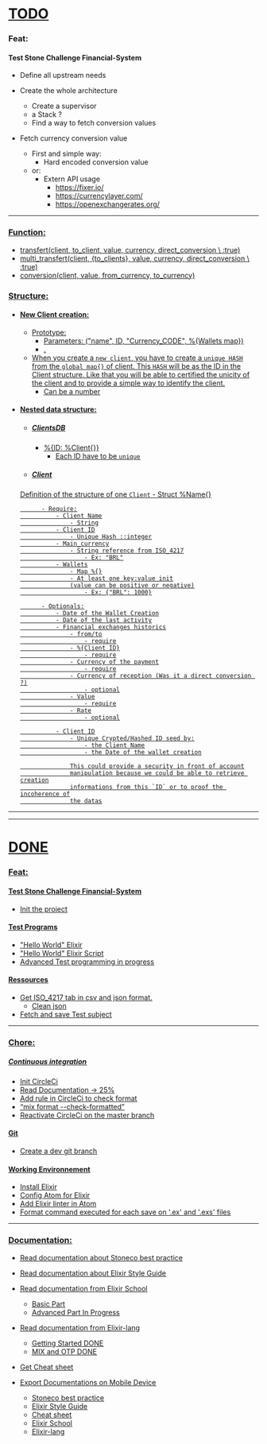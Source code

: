 # <u>__TODO__</u>

### Feat:
#### Test Stone Challenge Financial-System
- Define all upstream needs

- Create the whole architecture
	- Create a supervisor
	- a Stack ?
	- Find a way to fetch conversion values

- Fetch currency conversion value
	- First and simple way:
		- Hard encoded conversion value
	- or:
		- Extern API usage
			- https://fixer.io/
			- https://currencylayer.com/
			- https://openexchangerates.org/
---

### <u>Function:
- transfert(client, to_client, value, currency, direct_conversion \\ :true)
- multi_transfert(client, {to_clients}, value, currency, direct_conversion \\ :true)
- conversion(client, value, from_currency, to_currency)


### <u>Structure:

- #### New Client creation:
	- Prototype:
		- Parameters: ("name", ID, "Currency_CODE", %{Wallets map})
		- .
	- When you create a `new client`, you have to create a `unique HASH` from
	the `global map{}` of client.
		This `HASH` will be as the ID in the Client structure.
		Like that you will be able to certified the unicity of the client and
		to provide a simple way to identify the client.
		- Can be a number

- #### Nested data structure:
	- ##### <u>ClientsDB
		- %{ID: %Client{}}
			- Each ID have to be `unique`

	- ##### <u>Client
	Definition of the structure of one `Client`
		- Struct %Name{}

			- Require:
				- Client Name
					- String
				- Client ID
					- Unique Hash ::integer
				- Main_currency
					- String reference from ISO_4217
						- Ex: "BRL"
				- Wallets
					- Map %{}
					- At least one key:value init
					(value can be positive or negative)
						- Ex: {"BRL": 1000}

			- Optionals:
				- Date of the Wallet Creation
				- Date of the last activity
				- Financial exchanges historics
					- from/to
						- require
					- %{Client ID}
						- require
					- Currency of the payment
						- require
					- Currency of reception (Was it a direct conversion ?)
						- optional
					- Value
						- require
					- Rate
						- optional

				- Client ID
					- Unique Crypted/Hashed ID seed by:
						- the Client Name
						- the Date of the wallet creation

					This could provide a security in front of account
					manipulation because we could be able to retrieve creation
					informations from this `ID` or to proof the incoherence of
					the datas

---
---
# <u>__DONE__</u>

### <u>Feat:

#### Test Stone Challenge Financial-System
- Init the project

#### Test Programs
- "Hello World" Elixir
- "Hello World" Elixir Script
- Advanced Test programming in progress

#### Ressources
- Get ISO_4217 tab in csv and json format.
	- Clean json
- Fetch and save Test subject

---
### <u>Chore:
##### Continuous integration
- Init CircleCi
- Read Documentation -> 25%
- Add rule in CircleCi to check format
- [“mix format --check-formatted”](https://hexdocs.pm/mix/Mix.Tasks.Format.html)
- Reactivate CircleCi on the master branch

#### Git
- Create a dev git branch

#### Working Environnement
- Install Elixir
- Config Atom for Elixir
- Add Elixir linter in Atom
- Format command executed for each save on '.ex' and '.exs' files

---
### <u>Documentation:
- Read documentation about Stoneco best practice
- Read documentation about Elixir Style Guide
- Read documentation from [Elixir School](https://elixirschool.com/en/)
	- Basic Part
	- Advanced Part In Progress
- Read documentation from [Elixir-lang](https://elixir-lang.org/)
	- Getting Started DONE
	- MIX and OTP DONE

- Get Cheat sheet
- Export Documentations on Mobile Device
	- Stoneco best practice
	- Elixir Style Guide
	- Cheat sheet
	- Elixir School
	- Elixir-lang
